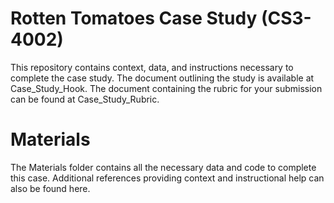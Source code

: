 # Rotten Tomatoes Case Study (CS3-4002)
This repository contains context, data, and instructions necessary to complete the case study. 
The document outlining the study is available at Case_Study_Hook. The document containing the rubric for your submission can be found at Case_Study_Rubric. 

# Materials  
The Materials folder contains all the necessary data and code to complete this case. Additional references providing context and instructional help can also be found here. 
